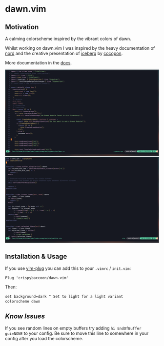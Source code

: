 # dawn.vim

## Motivation

A calming colorscheme inspired by the vibrant colors of dawn.

Whilst working on dawn.vim I was inspired by the heavy documentation of [nord](https://www.nordtheme.com/) and the creative presentation of [iceberg](https://github.com/cocopon/iceberg.vim) by [cocopon](https://github.com/cocopon/).

More documentation in the [docs](./docs/README.md).

![javascript-example-code](./img/javascript.png)
![vim-example-code](./img/vim.png)

## Installation & Usage
If you use [vim-plug](https://github.com/junegunn/vim-plug) you can add this to your `.vimrc` / `init.vim`:

```Vim
Plug 'crispybaccoon/dawn.vim'
```

Then:

```Vim
set background=dark " Set to light for a light variant
colorscheme dawn
```

## *Know Issues*

If you see random lines on empty buffers try adding `hi EndOfBuffer gui=NONE` to your config. Be sure to move this line to somewhere in your config after you load the colorscheme.
